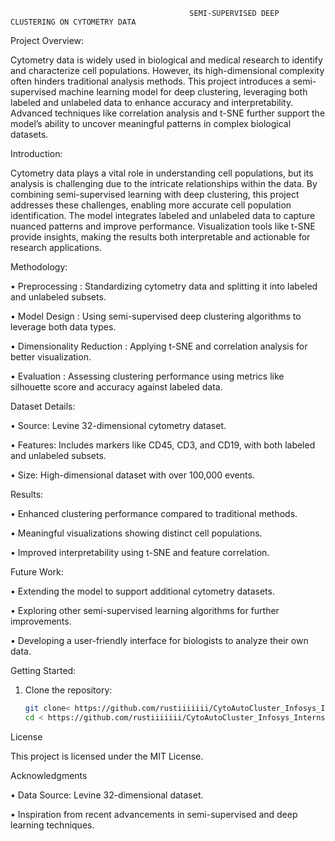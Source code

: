                                             SEMI-SUPERVISED DEEP CLUSTERING ON CYTOMETRY DATA


Project Overview:

Cytometry data is widely used in biological and medical research to identify and characterize cell populations. However, its high-dimensional complexity often hinders traditional analysis methods. This project introduces a semi-supervised machine learning model for deep clustering, leveraging both labeled and unlabeled data to enhance accuracy and interpretability. Advanced techniques like correlation analysis and t-SNE further support the model’s ability to uncover meaningful patterns in complex biological datasets.

Introduction:

Cytometry data plays a vital role in understanding cell populations, but its analysis is challenging due to the intricate relationships within the data. By combining semi-supervised learning with deep clustering, this project addresses these challenges, enabling more accurate cell population identification. The model integrates labeled and unlabeled data to capture nuanced patterns and improve performance. Visualization tools like t-SNE provide insights, making the results both interpretable and actionable for research applications.

Methodology:

•	Preprocessing : Standardizing cytometry data and splitting it into labeled and unlabeled subsets.

•	Model Design : Using semi-supervised deep clustering algorithms to leverage both data types.

•	Dimensionality Reduction : Applying t-SNE and correlation analysis for better visualization.

•	Evaluation : Assessing clustering performance using metrics like silhouette score and accuracy against labeled data.

 Dataset Details:
 
•	Source: Levine 32-dimensional cytometry dataset.

•	Features: Includes markers like CD45, CD3, and CD19, with both labeled and unlabeled subsets.

•	Size: High-dimensional dataset with over 100,000 events.

 Results:
 
•	Enhanced clustering performance compared to traditional methods.

•	Meaningful visualizations showing distinct cell populations.

•	Improved interpretability using t-SNE and feature correlation.

 Future Work:
 
•	Extending the model to support additional cytometry datasets.

•	Exploring other semi-supervised learning algorithms for further improvements.

•	Developing a user-friendly interface for biologists to analyze their own data.

Getting Started:

1. Clone the repository:
   ```bash
   git clone< https://github.com/rustiiiiiii/CytoAutoCluster_Infosys_Internship_Oct2024.git>
   cd < https://github.com/rustiiiiiii/CytoAutoCluster_Infosys_Internship_Oct2024.git>

License

This project is licensed under the MIT License.

Acknowledgments

•	Data Source:  Levine 32-dimensional dataset.

•	Inspiration from recent advancements in semi-supervised and deep learning techniques.


